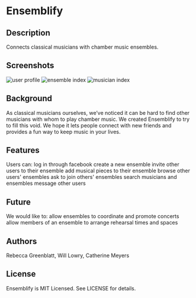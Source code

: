# Ensemblify

## Description

Connects classical musicians with chamber music ensembles.

## Screenshots

![user profile](https://raw.github.com/wlowry88/ensemblify/master/app/assets/images/user-profile-screen-shot.png "User Profile")
![ensemble index](https://raw.github.com/wlowry88/ensemblify/master/app/assets/images/ensemble-index-screen-shot.png "Ensemble Index")
![musician index](https://raw.github.com/wlowry88/ensemblify/master/app/assets/images/musician-index-screen-shot.png "Musician Index")

## Background

As classical musicians ourselves, we’ve noticed it can be hard to find other musicians with whom to play chamber music. We created Ensemblify to try to fill this void. We hope it lets people connect with new friends and provides a fun way to keep music in your lives.

## Features

Users can:
  log in through facebook
  create a new ensemble
    invite other users to their ensemble
    add musical pieces to their ensemble
  browse other users' ensembles
    ask to join others' ensembles
  search musicians and ensembles
  message other users

## Future

We would like to:
  allow ensembles to coordinate and promote concerts
  allow members of an ensemble to arrange rehearsal times and spaces

## Authors

Rebecca Greenblatt, Will Lowry, Catherine Meyers

## License

Ensemblify is MIT Licensed. See LICENSE for details.